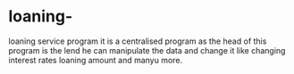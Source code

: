 # loaning-
loaning service program
it is a centralised program as the head of this program is the lend he can manipulate the data and change it like changing interest rates loaning amount and manyu more.
